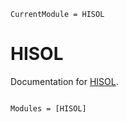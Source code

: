 ```@meta
CurrentModule = HISOL
```

# HISOL

Documentation for [HISOL](https://github.com/LupoLab/HISOL.jl).

```@index
```

```@autodocs
Modules = [HISOL]
```
